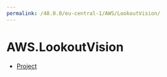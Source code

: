```yaml
---
permalink: /48.0.0/eu-central-1/AWS/LookoutVision/
---
```


# AWS.LookoutVision



* [Project](Project.md)